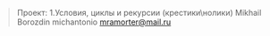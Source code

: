 > Проект: 1.Условия, циклы и рекурсии (крестики\нолики)
Mikhail Borozdin
michantonio
mramorter@mail.ru

